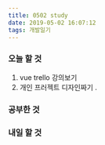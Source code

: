 ```yaml
---
title: 0502 study
date: 2019-05-02 16:07:12
tags: 개발일기
---
```


### 오늘 할 것

1.  vue trello 강의보기
2.  개인 프러젝트 디자인짜기 .

### 공부한 것

### 내일 할 것
